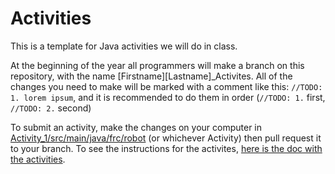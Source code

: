 # Activities
This is a template for Java activities we will do in class.

At the beginning of the year all programmers will make a branch on this repository, with the name [Firstname][Lastname]\_Activites.
All of the changes you need to make will be marked with a comment like this: `//TODO: 1. lorem ipsum`, and it is recommended to do them in order (`//TODO: 1.` first, `//TODO: 2.` second)

To submit an activity, make the changes on your computer in [Activity_1/src/main/java/frc/robot](https://github.com/iron-claw-972/Activities_Templates/tree/main/Activity_1/src/main/java/frc/robot) (or whichever Activity) then pull request it to your branch. To see the instructions for the activites, [here is the doc with the activities](https://docs.google.com/document/d/1_D31dcSFLvubKtJAniKbeGrFRw9ny26ZXfW1ZlzOTUI/edit?usp=sharing).
